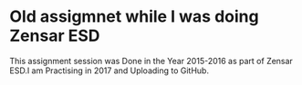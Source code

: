 # Old assigmnet while I was doing Zensar ESD
This assignment session was Done in the Year 2015-2016 as part of Zensar ESD.I am Practising in 2017 and Uploading to GitHub.



